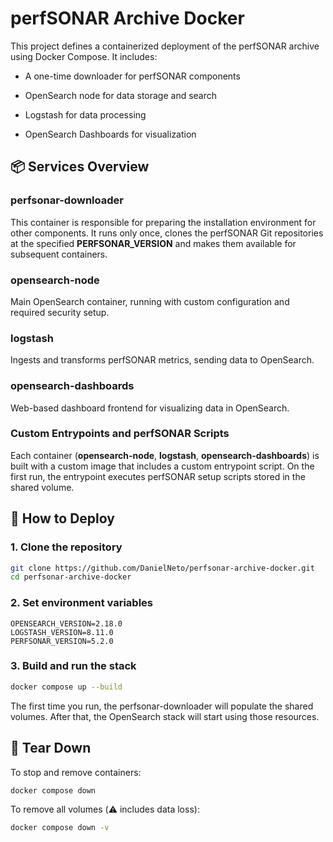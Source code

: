 # perfSONAR Archive Docker

This project defines a containerized deployment of the perfSONAR archive using Docker Compose. It includes:

- A one-time downloader for perfSONAR components

- OpenSearch node for data storage and search

- Logstash for data processing

- OpenSearch Dashboards for visualization

## 📦  Services Overview

### perfsonar-downloader

This container is responsible for preparing the installation environment for other components. It runs only once, clones the perfSONAR Git repositories at the specified **PERFSONAR_VERSION** and makes them available for subsequent containers.

### opensearch-node

Main OpenSearch container, running with custom configuration and required security setup.

### logstash

Ingests and transforms perfSONAR metrics, sending data to OpenSearch.

### opensearch-dashboards

Web-based dashboard frontend for visualizing data in OpenSearch.

### Custom Entrypoints and perfSONAR Scripts

Each container (**opensearch-node**, **logstash**, **opensearch-dashboards**) is built with a custom image that includes a custom entrypoint script. On the first run, the entrypoint executes perfSONAR setup scripts stored in the shared volume.

## 🚀 How to Deploy

### 1. Clone the repository

```bash
git clone https://github.com/DanielNeto/perfsonar-archive-docker.git
cd perfsonar-archive-docker
```

### 2. Set environment variables

```env
OPENSEARCH_VERSION=2.18.0
LOGSTASH_VERSION=8.11.0
PERFSONAR_VERSION=5.2.0
```

### 3. Build and run the stack

```bash
docker compose up --build
```

The first time you run, the perfsonar-downloader will populate the shared volumes. After that, the OpenSearch stack will start using those resources.


## 🧼 Tear Down

To stop and remove containers:

```bash
docker compose down
```

To remove all volumes (⚠️ includes data loss):

```bash
docker compose down -v
```